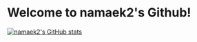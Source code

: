 # Welcome to namaek2's Github!

[![namaek2's GitHub stats](https://github-readme-stats.vercel.app/api?username=namaek2)](https://github.com/namaek2/github-readme-stats)
